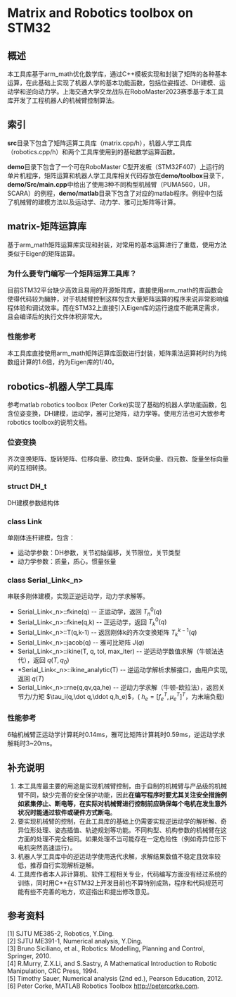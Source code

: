 # Matrix and Robotics toolbox on STM32

## 概述

本工具库基于arm_math优化数学库，通过C++模板实现和封装了矩阵的各种基本运算，在此基础上实现了机器人学的基本功能函数，包括位姿描述、DH建模、运动学和逆向动力学。上海交通大学交龙战队在RoboMaster2023赛季基于本工具库开发了工程机器人的机械臂控制算法。

## 索引

**src**目录下包含了矩阵运算工具库（matrix.cpp/h），机器人学工具库（robotics.cpp/h）和两个工具库使用到的基础数学运算函数。

**demo**目录下包含了一个可在RoboMaster C型开发板（STM32F407）上运行的单片机程序，矩阵运算和机器人学工具库相关代码存放在**demo/toolbox**目录下，**demo/Src/main.cpp**中给出了使用3种不同构型机械臂（PUMA560，UR，SCARA）的例程，**demo/matlab**目录下包含了对应的matlab程序。例程中包括了机械臂的建模方法以及运动学、动力学、雅可比矩阵等计算。

## matrix-矩阵运算库

基于arm_math矩阵运算库实现和封装，对常用的基本运算进行了重载，使用方法类似于Eigen的矩阵运算。

### 为什么要专门编写一个矩阵运算工具库？

目前STM32平台缺少高效且易用的开源矩阵库，直接使用arm_math的库函数会使得代码较为臃肿，对于机械臂控制这样包含大量矩阵运算的程序来说非常影响编程体验和调试效率。而在STM32上直接引入Eigen库的运行速度不能满足需求，且会编译后的执行文件体积非常大。

### 性能参考

本工具库直接使用arm_math矩阵运算库函数进行封装，矩阵乘法运算耗时约为纯数组计算的1.6倍，约为Eigen库的1/40。

## robotics-机器人学工具库

参考matlab robotics toolbox (Peter Corke)实现了基础的机器人学功能函数，包含位姿变换，DH建模，运动学，雅可比矩阵，动力学等。使用方法也可大致参考robotics toolbox的说明文档。

### 位姿变换

齐次变换矩阵、旋转矩阵、位移向量、欧拉角、旋转向量、四元数、旋量坐标向量间的互相转换。

### struct DH_t

DH建模参数结构体

### class Link

单刚体连杆建模，包含：
- 运动学参数：DH参数，关节初始偏移，关节限位，关节类型  
- 动力学参数：质量，质心，惯量张量

### class Serial_Link<_n>

串联多刚体建模，实现正逆运动学，动力学求解等。

- Serial_Link<_n>::fkine(q) -- 正运动学，返回 $T_n^0(q)$
- Serial_Link<_n>::fkine(q,k) -- 正运动学，返回 $T_k^0(q)$
- Serial_Link<_n>::T(q,k-1) -- 返回刚体k的齐次变换矩阵 $T_k^{k-1}(q)$
- Serial_Link<_n>::jacob(q) -- 雅可比矩阵 $J(q)$
- Serial_Link<_n>::ikine(T, q, tol, max_iter) -- 逆运动学数值求解（牛顿法迭代），返回 $q(T,q_0)$
- *Serial_Link<_n>::ikine_analytic(T) -- 逆运动学解析求解接口，由用户实现,返回 $q(T)$
- Serial_Link<_n>::rne(q,qv,qa,he) -- 逆动力学求解（牛顿-欧拉法），返回关节力/力矩 $\tau_i(q,\dot q,\ddot q,h_e)$，( $h_e=[f_e^T,\mu_e^T]^T$，为末端负载)

### 性能参考

6轴机械臂正运动学计算耗时0.14ms，雅可比矩阵计算耗时0.59ms，逆运动学求解耗时3~20ms。

## 补充说明

1. 本工具库最主要的用途是实现机械臂控制，由于自制的机械臂与产品级的机械臂不同，缺少完善的安全保护功能，因此**在编写程序时要尤其关注安全措施例如紧集停止、断电等，在实际对机械臂进行控制前应确保每个电机在发生意外状况时能通过软件或硬件方式断电**。
2. 要实现机械臂的控制，在此工具库的基础上仍需要实现逆运动学的解析解、奇异位形处理、姿态插值、轨迹规划等功能。不同构型、机构参数的机械臂在这方面的处理不完全相同。如果处理不当可能存在一定危险性（例如奇异位形下电机突然高速运行）。
3. 机器人学工具库中的逆运动学使用迭代求解，求解结果数值不稳定且效率较低，推荐自行实现解析逆解。
4. 工具库作者本人非计算机、软件工程相关专业，代码编写方面没有经过系统的训练，同时用C++在STM32上开发目前也不算特别成熟，程序和代码规范可能有些不完善的地方，欢迎指出和提出修改意见。

## 参考资料

[1] SJTU ME385-2, Robotics, Y.Ding.  
[2] SJTU ME391-1, Numerical analysis, Y.Ding.  
[3] Bruno Siciliano, et al., Robotics: Modelling, Planning and Control, Springer, 2010.  
[4] R.Murry, Z.X.Li, and S.Sastry, A Mathematical Introduction to Robotic Manipulation, CRC Press, 1994.  
[5] Timothy Sauer, Numerical analysis (2nd ed.), Pearson Education, 2012.  
[6] Peter Corke, MATLAB Robotics Toolbox <http://petercorke.com>.  
